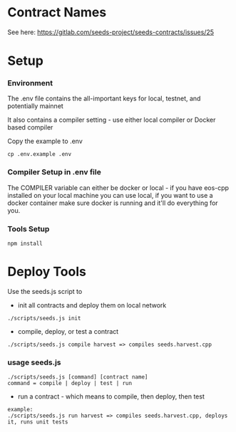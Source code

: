 # Contract Names

See here: https://gitlab.com/seeds-project/seeds-contracts/issues/25

# Setup

### Environment

The .env file contains the all-important keys for local, testnet, and potentially mainnet

It also contains a compiler setting - use either local compiler or Docker based compiler

Copy the example to .env

```
cp .env.example .env
```

### Compiler Setup in .env file

The COMPILER variable can either be docker or local - if you have eos-cpp installed on your local machine you can use local, if you want to use a docker container make sure docker is running and it'll do everything for you.

### Tools Setup

```
npm install
```

# Deploy Tools

Use the seeds.js script to 

 * init all contracts and deploy them on local network

```
./scripts/seeds.js init
```

 * compile, deploy, or test a contract

```
./scripts/seeds.js compile harvest => compiles seeds.harvest.cpp
```

### usage seeds.js 
```
./scripts/seeds.js [command] [contract name]
command = compile | deploy | test | run
```


 *  run a contract - which means to compile, then deploy, then test 

```
example: 
./scripts/seeds.js run harvest => compiles seeds.harvest.cpp, deploys it, runs unit tests
```
